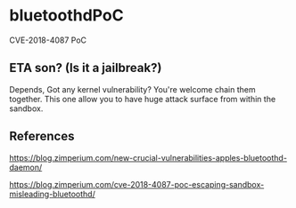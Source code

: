 # bluetoothdPoC

CVE-2018-4087 PoC

## ETA son? (Is it a jailbreak?)

Depends, Got any kernel vulnerability? You're welcome chain them together. This one allow you to have huge attack surface from within the sandbox.


## References

https://blog.zimperium.com/new-crucial-vulnerabilities-apples-bluetoothd-daemon/

https://blog.zimperium.com/cve-2018-4087-poc-escaping-sandbox-misleading-bluetoothd/

